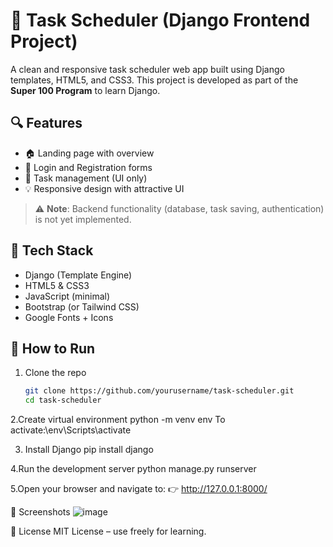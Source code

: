 # 📝 Task Scheduler (Django Frontend Project)

A clean and responsive task scheduler web app built using Django templates, HTML5, and CSS3. This project is developed as part of the **Super 100 Program** to learn Django.

## 🔍 Features

- 🏠 Landing page with overview
- 🔐 Login and Registration forms
- 📅 Task management (UI only)
- 💡 Responsive design with attractive UI

> ⚠️ **Note**: Backend functionality (database, task saving, authentication) is not yet implemented.

## 📁 Tech Stack

- Django (Template Engine)
- HTML5 & CSS3
- JavaScript (minimal)
- Bootstrap (or Tailwind CSS)
- Google Fonts + Icons

## 🚀 How to Run

1. Clone the repo
   ```bash
   git clone https://github.com/yourusername/task-scheduler.git
   cd task-scheduler
   
2.Create virtual environment
    python -m venv env
    To activate:\env\Scripts\activate 
    
3. Install Django
    pip install django
   
4.Run the development server
    python manage.py runserver
    
5.Open your browser and navigate to:
👉 http://127.0.0.1:8000/    
    

📸 Screenshots
![image](https://github.com/user-attachments/assets/7c4fb490-73e5-41b9-b498-f95839a11997)


📜 License
MIT License – use freely for learning.

